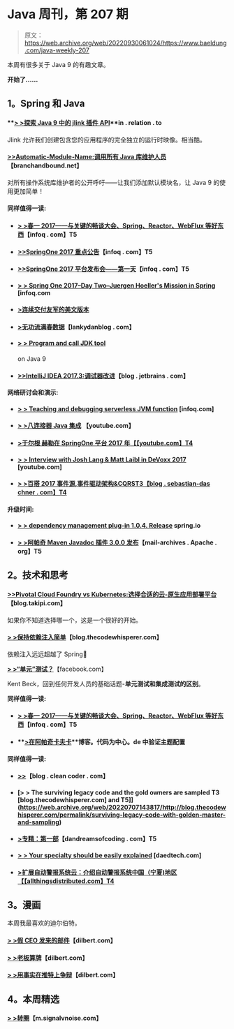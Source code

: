 # Java 周刊，第 207 期

> 原文：<https://web.archive.org/web/20220930061024/https://www.baeldung.com/java-weekly-207>

本周有很多关于 Java 9 的有趣文章。

**开始了……**

## **1。Spring 和 Java**

#### **[> >探索 Java 9 中的 jlink 插件 API](https://web.archive.org/web/20220707143817/http://in.relation.to/2017/12/12/exploring-jlink-plugin-api-in-java-9/)**in . relation . to

Jlink 允许我们创建包含您的应用程序的完全独立的运行时映像。相当酷。

#### [**>>Automatic-Module-Name:调用所有 Java 库维护人员**](https://web.archive.org/web/20220707143817/http://branchandbound.net/blog/java/2017/12/automatic-module-name/)【branchandbound.net】

对所有操作系统库维护者的公开呼吁——让我们添加默认模块名，让 Java 9 的使用更加简单！

#### **同样值得一读:**

*   #### [**> >春一 2017——与关键的畅谈大会、Spring、Reactor、WebFlux 等好东西**](https://web.archive.org/web/20220707143817/https://www.infoq.com/news/2017/12/s1p-Conference-reactor-webflux)【infoq . com】T5

*   #### [**>>SpringOne 2017 重点公告**](https://web.archive.org/web/20220707143817/https://www.infoq.com/news/2017/12/SpringOne-2017-Key-Announcements)【infoq . com】T5

*   #### [**>>SpringOne 2017 平台发布会——第一天**](https://web.archive.org/web/20220707143817/https://www.infoq.com/news/2017/12/SpringOne-2017-conference-day1)【infoq . com】T5

*   #### [**> > Spring One 2017–Day Two–Juergen Hoeller's Mission in Spring**](https://web.archive.org/web/20220707143817/https://www.infoq.com/news/2017/12/SpringOne-Juergen-Hoeller-Missio) [infoq.com

*   #### [**>连续交付友军的美文版本**](https://web.archive.org/web/20220707143817/https://blog.sebastian-daschner.com/entries/cd-friendly-maven-versions)

*   #### [**>无功流满春数据**](https://web.archive.org/web/20220707143817/https://lankydanblog.com/2017/12/11/reactive-streams-with-spring-data-cassandra/)【lankydanblog . com】

*   #### [**> > Program and call JDK tool**](https://web.archive.org/web/20220707143817/http://in.relation.to/2017/12/06/06-calling-jdk-tools-programmatically-on-java-9/)

    on Java 9
*   #### [**>>IntelliJ IDEA 2017.3:调试器改进**](https://web.archive.org/web/20220707143817/https://blog.jetbrains.com/idea/2017/12/intellij-idea-2017-3-debugger-improvements/)【blog . jetbrains . com】

**网络研讨会和演示:**

*   #### **[> > Teaching and debugging serverless JVM function](https://web.archive.org/web/20220707143817/https://www.infoq.com/presentations/debugging-serverless-java-function)** [infoq.com]

*   #### [**> >八连接器 Java 集成**](https://web.archive.org/web/20220707143817/https://www.youtube.com/watch?v=l-i5qxBV6Dk&feature=youtu.be) 【youtube.com】

*   #### [**>于尔根 赫勒在 SpringOne 平台 2017 年**【【youtube.com】T4](https://web.archive.org/web/20220707143817/https://www.youtube.com/watch?v=tVR_SkxUmLo&t=1s)

*   #### [**> > Interview with Josh Lang & Matt Laibl in DeVoxx 2017**](https://web.archive.org/web/20220707143817/https://www.youtube.com/watch?v=wUL02eI0eB4) [youtube.com]

*   #### [**> >百搭 2017 事件源,事件驱动架构&CQRS**T3【blog . sebastian-das chner . com】T4](https://web.archive.org/web/20220707143817/https://blog.sebastian-daschner.com/entries/joker-2017-cqrs)

**升级时间:**

*   #### [**> > dependency management plug-in 1.0.4\. Release**](https://web.archive.org/web/20220707143817/https://spring.io/blog/2017/12/12/dependency-management-plugin-1-0-4-release) spring.io

*   #### [**> >阿帕奇 Maven Javadoc 插件 3.0.0 发布**](https://web.archive.org/web/20220707143817/https://mail-archives.apache.org/mod_mbox/maven-announce/201712.mbox/%3Cop.zaufhhzukdkhrr%40desktop-2khsk44.mshome.net%3E)【mail-archives . Apache . org】T5

## **2。技术和思考**

#### [**>>Pivotal Cloud Foundry vs Kubernetes:选择合适的云-原生应用部署平台**](https://web.archive.org/web/20220707143817/https://blog.takipi.com/pivotal-cloud-foundry-vs-kubernetes-choosing-the-right-cloud-native-application-deployment-platform/)【blog.takipi.com】

如果你不知道选择哪一个，这是一个很好的开始。

#### [**> >保持依赖注入简单**](https://web.archive.org/web/20220707143817/http://blog.thecodewhisperer.com/permalink/keep-dependency-injection-simple)【blog.thecodewhisperer.com】

依赖注入远远超越了 Spring🙂

[**> >“单元”测试？**](https://web.archive.org/web/20220707143817/https://www.facebook.com/notes/kent-beck/unit-tests/1726369154062608/)【facebook.com】

Kent Beck，回到任何开发人员的基础话题-**单元测试和集成测试的区别**。

**同样值得一读:**

*   #### [**> >春一 2017——与关键的畅谈大会、Spring、Reactor、WebFlux 等好东西**](https://web.archive.org/web/20220707143817/https://www.infoq.com/news/2017/12/s1p-Conference-reactor-webflux)【infoq . com】T5

*   #### **[>在阿帕奇卡夫卡](https://web.archive.org/web/20220707143817/https://blog.codecentric.de/en/2017/12/topic-configuration-kafka/)**博客。代码为中心。de 中验证主题配置

**同样值得一读:**

*   #### **[>>](https://web.archive.org/web/20220707143817/http://blog.cleancoder.com/uncle-bob/2017/12/09/Dbtails.html)**【blog . clean coder . com】

*   #### [**> > The surviving legacy code and the gold owners are sampled** T3 [blog.thecodewhisperer.com] and T5]](https://web.archive.org/web/20220707143817/http://blog.thecodewhisperer.com/permalink/surviving-legacy-code-with-golden-master-and-sampling)

*   #### [**>专精：第一部**](https://web.archive.org/web/20220707143817/https://dandreamsofcoding.com/2017/12/07/specialization-part-1/)【dandreamsofcoding . com】T5

*   #### [**> > Your specialty should be easily explained**](https://web.archive.org/web/20220707143817/https://www.daedtech.com/specialty-easy-explain/) [daedtech.com]

*   #### [**>扩展自动警报系统云：介绍自动警报系统中国（宁夏)地区**【【allthingsdistributed.com】T4](https://web.archive.org/web/20220707143817/http://www.allthingsdistributed.com/2017/12/aws-region-ningxia.html)

## **3。漫画**

本周我最喜欢的迪尔伯特。

#### [**> >假 CEO 发来的邮件**](https://web.archive.org/web/20220707143817/http://dilbert.com/strip/2017-12-06)【dilbert.com】

#### [**> >老板算牌**](https://web.archive.org/web/20220707143817/http://dilbert.com/strip/2017-12-11)【dilbert.com】

#### [**> >用事实在推特上争辩**](https://web.archive.org/web/20220707143817/http://dilbert.com/strip/2017-10-25)【dilbert.com】

## **4。本周精选**

#### **[> >转圈](https://web.archive.org/web/20220707143817/https://m.signalvnoise.com/running-in-circles-aae73d79ce19)**【m.signalvnoise.com】